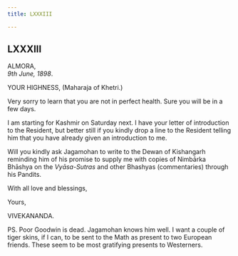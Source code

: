 ```yaml
---
title: LXXXIII

---
```





  

  


## LXXXIII

ALMORA,  
*9th June, 1898*.

YOUR HIGHNESS, (Maharaja of Khetri.)

Very sorry to learn that you are not in perfect health. Sure you will be
in a few days.

I am starting for Kashmir on Saturday next. I have your letter of
introduction to the Resident, but better still if you kindly drop a line
to the Resident telling him that you have already given an introduction
to me.

Will you kindly ask Jagamohan to write to the Dewan of Kishangarh
reminding him of his promise to supply me with copies of Nimbārka
Bhāshya on the *Vyāsa-Sutras* and other Bhashyas (commentaries) through
his Pandits.

With all love and blessings,

Yours,

VIVEKANANDA.

PS. Poor Goodwin is dead. Jagamohan knows him well. I want a couple of
tiger skins, if I can, to be sent to the Math as present to two European
friends. These seem to be most gratifying presents to Westerners.


